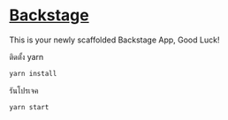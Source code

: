 # [Backstage](https://backstage.io)

This is your newly scaffolded Backstage App, Good Luck!

ติดตั้ง yarn
```bash
yarn install
```
รันโปรเจค
```bash
yarn start
```